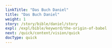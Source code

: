 ```yaml
---
linkTitle: "Das Buch Daniel"
title: "Das Buch Daniel"
weight: 1
story: /story/bible/daniel/story
expl: /expl/bible/keyword/the-origin-of-babel
next: /quick/content/vision/quick
docType: quick
---
```

